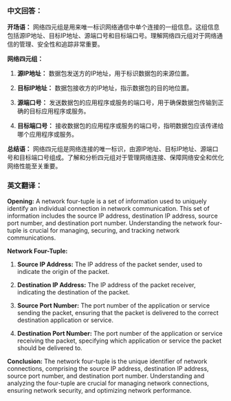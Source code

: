### 中文回答：

**开场语：**
网络四元组是用来唯一标识网络通信中单个连接的一组信息。这组信息包括源IP地址、目标IP地址、源端口号和目标端口号。理解网络四元组对于网络通信的管理、安全性和追踪非常重要。

**网络四元组：**

1. **源IP地址：** 数据包发送方的IP地址，用于标识数据包的来源位置。
  
2. **目标IP地址：** 数据包接收方的IP地址，指示数据包的目的地位置。

3. **源端口号：** 发送数据包的应用程序或服务的端口号，用于确保数据包传输到正确的目标应用程序或服务。

4. **目标端口号：** 接收数据包的应用程序或服务的端口号，指明数据包应该传递给哪个应用程序或服务。

**总结语：**
网络四元组是网络连接的唯一标识，由源IP地址、目标IP地址、源端口号和目标端口号组成。了解和分析四元组对于管理网络连接、保障网络安全和优化网络性能至关重要。

### 英文翻译：

**Opening:**
A network four-tuple is a set of information used to uniquely identify an individual connection in network communication. This set of information includes the source IP address, destination IP address, source port number, and destination port number. Understanding the network four-tuple is crucial for managing, securing, and tracking network communications.

**Network Four-Tuple:**

1. **Source IP Address:** The IP address of the packet sender, used to indicate the origin of the packet.
  
2. **Destination IP Address:** The IP address of the packet receiver, indicating the destination of the packet.

3. **Source Port Number:** The port number of the application or service sending the packet, ensuring that the packet is delivered to the correct destination application or service.

4. **Destination Port Number:** The port number of the application or service receiving the packet, specifying which application or service the packet should be delivered to.

**Conclusion:**
The network four-tuple is the unique identifier of network connections, comprising the source IP address, destination IP address, source port number, and destination port number. Understanding and analyzing the four-tuple are crucial for managing network connections, ensuring network security, and optimizing network performance.